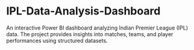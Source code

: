 # IPL-Data-Analysis-Dashboard
An interactive Power BI dashboard analyzing Indian Premier League (IPL) data. The project provides insights into matches, teams, and player performances using structured datasets.
